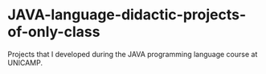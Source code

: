 # JAVA-language-didactic-projects-of-only-class
Projects that I developed during the JAVA programming language course at UNICAMP.
